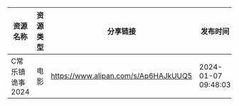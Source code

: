| 资源名称       | 资源类型 | 分享链接                                 | 发布时间                |
| ---------- | ---- | ------------------------------------ | ------------------- |
| C常乐镇诡事2024 | 电影   | https://www.alipan.com/s/Ap6HAJkUUQ5 | 2024-01-07 09:48:03 |
